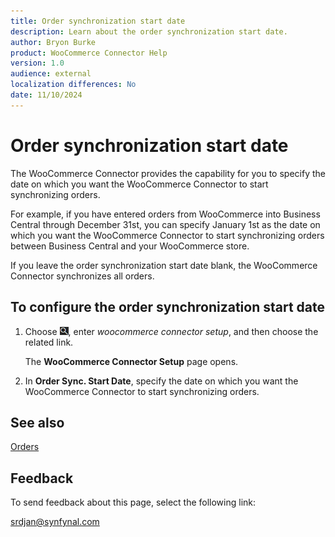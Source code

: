 ```yaml
---
title: Order synchronization start date
description: Learn about the order synchronization start date.
author: Bryon Burke
product: WooCommerce Connector Help
version: 1.0
audience: external
localization differences: No
date: 11/10/2024
---
```


<!-- markdownlint-disable MD006 MD007 MD009 MD024 MD025 MD033 -->
<!--// cspell:ignore  markdownlint allowfullscreen keyframes woocommerce -->

# Order synchronization start date

The WooCommerce Connector provides the capability for you to specify the date on which you want the WooCommerce Connector to start synchronizing orders.

For example, if you have entered orders from WooCommerce into Business Central through December 31st, you can specify January 1st as the date on which you want the WooCommerce Connector to start synchronizing orders between Business Central and your WooCommerce store. 

If you leave the order synchronization start date blank, the WooCommerce Connector synchronizes all orders.

## To configure the order synchronization start date

1. Choose ![Lightbulb that opens the Tell Me feature.](media/ui-search/search_small.png "Tell me what you want to do"), enter <i>woocommerce connector setup</i>, and then choose the related link.

   The <b>WooCommerce Connector Setup</b> page opens.

1. In <b>Order Sync. Start Date</b>, specify the date on which you want the WooCommerce Connector to start synchronizing orders.

## See also

[Orders](orders.md)

## Feedback

To send feedback about this page, select the following link:

[srdjan@synfynal.com](mailto:srdjan@synfynal.com?subject=Documentation%20Feedback%20Product%20Docs:%20order-synchronization-start-date)
